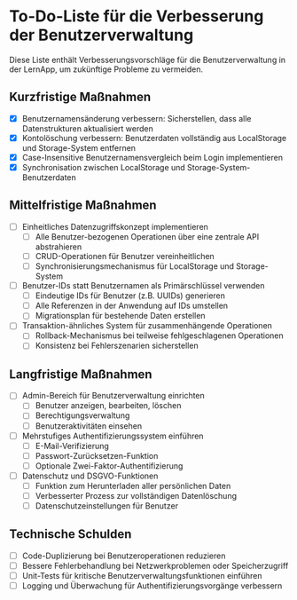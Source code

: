 # To-Do-Liste für die Verbesserung der Benutzerverwaltung

Diese Liste enthält Verbesserungsvorschläge für die Benutzerverwaltung in der LernApp, um zukünftige Probleme zu vermeiden.

## Kurzfristige Maßnahmen

- [x] Benutzernamensänderung verbessern: Sicherstellen, dass alle Datenstrukturen aktualisiert werden
- [x] Kontolöschung verbessern: Benutzerdaten vollständig aus LocalStorage und Storage-System entfernen
- [x] Case-Insensitive Benutzernamensvergleich beim Login implementieren
- [x] Synchronisation zwischen LocalStorage und Storage-System-Benutzerdaten

## Mittelfristige Maßnahmen

- [ ] Einheitliches Datenzugriffskonzept implementieren
  - [ ] Alle Benutzer-bezogenen Operationen über eine zentrale API abstrahieren
  - [ ] CRUD-Operationen für Benutzer vereinheitlichen
  - [ ] Synchronisierungsmechanismus für LocalStorage und Storage-System

- [ ] Benutzer-IDs statt Benutzernamen als Primärschlüssel verwenden
  - [ ] Eindeutige IDs für Benutzer (z.B. UUIDs) generieren
  - [ ] Alle Referenzen in der Anwendung auf IDs umstellen
  - [ ] Migrationsplan für bestehende Daten erstellen

- [ ] Transaktion-ähnliches System für zusammenhängende Operationen
  - [ ] Rollback-Mechanismus bei teilweise fehlgeschlagenen Operationen
  - [ ] Konsistenz bei Fehlerszenarien sicherstellen

## Langfristige Maßnahmen

- [ ] Admin-Bereich für Benutzerverwaltung einrichten
  - [ ] Benutzer anzeigen, bearbeiten, löschen
  - [ ] Berechtigungsverwaltung
  - [ ] Benutzeraktivitäten einsehen

- [ ] Mehrstufiges Authentifizierungssystem einführen
  - [ ] E-Mail-Verifizierung
  - [ ] Passwort-Zurücksetzen-Funktion
  - [ ] Optionale Zwei-Faktor-Authentifizierung

- [ ] Datenschutz und DSGVO-Funktionen
  - [ ] Funktion zum Herunterladen aller persönlichen Daten
  - [ ] Verbesserter Prozess zur vollständigen Datenlöschung
  - [ ] Datenschutzeinstellungen für Benutzer

## Technische Schulden

- [ ] Code-Duplizierung bei Benutzeroperationen reduzieren
- [ ] Bessere Fehlerbehandlung bei Netzwerkproblemen oder Speicherzugriff
- [ ] Unit-Tests für kritische Benutzerverwaltungsfunktionen einführen
- [ ] Logging und Überwachung für Authentifizierungsvorgänge verbessern
